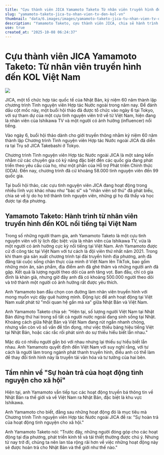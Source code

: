 ```yaml
---
title: "Cựu thành viên JICA Yamamoto Taketo Từ nhân viên truyền hình đến KOL Việt Nam"
slug: "yamamoto-taketo-jica-tu-nhan-vien-tv-den-kol-vn"
thumbnail: "data/6.images/images/yamamoto-taketo-jica-tu-nhan-vien-tv-den-kol-vn.webp"
description: "Yamamoto Taketo, cựu thành viên JICA, chia sẻ hành trình từ nhân viên truyền hình đến người ảnh hưởng tại Việt Nam, cùng cái nhìn về mối quan hệ Nhật Bản – Việt Nam nhân kỷ niệm 60 năm JICA."
use: true
created_at: "2025-10-08 06:24:37"
---
```


# Cựu thành viên JICA Yamamoto Taketo: Từ nhân viên truyền hình đến KOL Việt Nam

![](/images/20251007-90005871-ishikawa-000-1-view.webp)

JICA, một tổ chức hợp tác quốc tế của Nhật Bản, kỷ niệm 60 năm thành lập chương trình Tình nguyện viên Hợp tác Nước ngoài trong năm nay. Để đánh dấu cột mốc này, một buổi hội thảo đã được tổ chức vào ngày 6 tại Tokyo, với sự tham dự của một cựu tình nguyện viên trở về từ Việt Nam, hiện đang là nhân viên của Ishikawa TV và một người có ảnh hưởng (influencer) nổi tiếng.

Vào ngày 6, buổi hội thảo dành cho giới truyền thông nhằm kỷ niệm 60 năm thành lập Chương trình Tình nguyện viên Hợp tác Nước ngoài JICA đã diễn ra tại Trụ sở JICA Takebashi ở Tokyo.

Chương trình Tình nguyện viên Hợp tác Nước ngoài JICA là một sáng kiến ​​nhằm cử các chuyên gia có kỹ năng đặc biệt đến các quốc gia đang phát triển theo yêu cầu của họ, như một phần của Hỗ trợ Phát triển Chính thức (ODA). Đến nay, chương trình đã cử khoảng 58.000 tình nguyện viên đến 99 quốc gia.

Tại buổi hội thảo, các cựu tình nguyện viên JICA đang hoạt động trong nhiều lĩnh vực khác nhau như "bác sĩ" và "nhân viên sở thú" đã phát biểu, chia sẻ về lý do họ trở thành tình nguyện viên, những gì họ đã thấy và học được tại địa phương.

## Yamamoto Taketo: Hành trình từ nhân viên truyền hình đến KOL nổi tiếng tại Việt Nam

Trong số những người tham gia, anh Yamamoto Taketo là một cựu tình nguyện viên với lý lịch đặc biệt: vừa là nhân viên của Ishikawa TV, vừa là một người có ảnh hưởng cực kỳ nổi tiếng tại Việt Nam. Anh Yamamoto được cử đi công tác tại Việt Nam với tư cách là đội viên thứ nhất năm 2021. Trong khi tham gia sản xuất chương trình tại đài truyền hình địa phương, anh đã đăng tải cuộc sống chân thực của mình ở Việt Nam lên TikTok, bao gồm những món ăn, sản phẩm, địa điểm anh đã ghé thăm và những người anh đã gặp. Kết quả là lượng người theo dõi của anh tăng vọt. Ban đầu, chỉ có gia đình là khán giả, nhưng giờ đây anh đã có khoảng 500.000 người theo dõi và trở thành một người có ảnh hưởng rất được yêu thích.

Anh Yamamoto ban đầu chọn con đường làm nhân viên truyền hình với mong muốn vực dậy quê hương mình. Động lực để anh hoạt động tại Việt Nam xuất phát từ "mối quan hệ gần mà xa" giữa Nhật Bản và Việt Nam.

Anh Yamamoto Taketo chia sẻ:
"Hiện tại, số lượng người Việt Nam tại Nhật Bản đứng thứ hai trong số tất cả người nước ngoài đang sinh sống tại Nhật. Khoảng cách giữa Nhật Bản và Việt Nam đang rút ngắn nhanh chóng, nhưng vẫn còn vô số vấn đề tồn đọng, như việc thiếu bảng hiệu tiếng Việt tại Nhật Bản, hoặc các rắc rối phát sinh do sự thiếu hiểu biết lẫn nhau."

Mặc dù có nhiều người gắn bó với nhau nhưng lại thiếu sự hiểu biết lẫn nhau. Anh Yamamoto quyết định đến Việt Nam với suy nghĩ rằng, với tư cách là người làm trong ngành phát thanh truyền hình, điều anh có thể làm để thay đổi tình hình này là truyền tải văn hóa và tư tưởng của hai bên.

## Tầm nhìn về "Sự hoàn trả của hoạt động tình nguyện cho xã hội"

Hiện tại, anh Yamamoto vẫn tiếp tục các hoạt động truyền bá thông tin về Nhật Bản ra thế giới và về Việt Nam ra Nhật Bản, đặc biệt là khu vực Ishikawa.

Anh Yamamoto cho biết, đằng sau những hoạt động đó là mục tiêu mà Chương trình Tình nguyện viên Hợp tác Nước ngoài JICA đề ra: "Sự hoàn trả của hoạt động tình nguyện cho xã hội."

Anh Yamamoto Taketo nói:
"Trước đây, những người đóng góp cho các hoạt động tại địa phương, phát triển kinh tế và tái thiết thường được chú ý. Nhưng từ nay trở đi, chúng ta nên lan tỏa rộng rãi hơn về việc những hoạt động này sẽ được hoàn trả cho Nhật Bản và thế giới như thế nào."